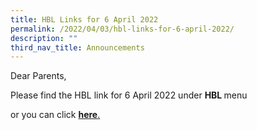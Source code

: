 ```yaml
---
title: HBL Links for 6 April 2022
permalink: /2022/04/03/hbl-links-for-6-april-2022/
description: ""
third_nav_title: Announcements
---
```

<p>Dear Parents,</p>
<p>Please find the HBL link for 6 April 2022 under&nbsp;<strong>HBL&nbsp;</strong>menu</p>
<p>or you can click&nbsp;<strong><a href="/hbl-links-for-6-april/" target="_blank" rel="noreferrer noopener">here</a></strong><a href="/hbl-27-to-29-september-2021/" target="_blank" rel="noreferrer noopener">.</a></p>